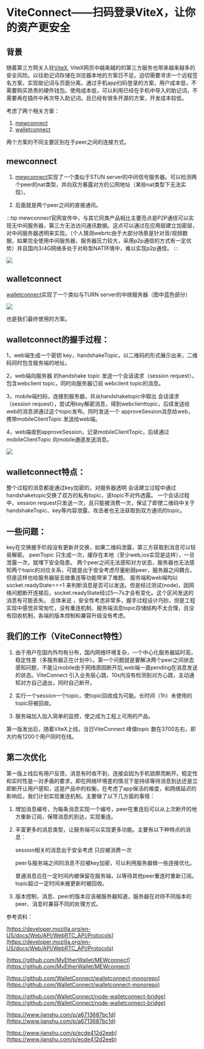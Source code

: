 # ViteConnect——扫码登录ViteX，让你的资产更安全

## 背景
随着第三方网关入驻[ViteX](https://x.vite.net/trade?symbol=VITE_BTC-000), ViteX网页中越来越的的第三方服务也带来越来越多的安全风险。以往助记词存储在浏览器本地的方案日不足。迫切需要寻求一个远程签名方案，实现助记词与页面分离。通过手机app扫码登录的方案，用户成本低，不需要购买昂贵的硬件钱包。使用成本低，可以利用已经在手机中导入的助记词，不需要再在插件中再次导入助记词。且已经有很多开源的方案，开发成本较低。

考虑了两个相关方案：
1. [mewconnect](https://github.com/myetherwallet/MEWconnect)
2. [walletconnect](https://github.com/WalletConnect/walletconnect-monorepo)

两个方案的不同主要区别在于peer之间的连接方式。

## mewconnect
1. [mewconnect](https://github.com/myetherwallet/MEWconnect)实现了一个类似于STUN server的中间信号服务器。可以检测两个peer的nat类型，并向双方暴露对方的公网地址（某些nat类型下无法实现）。

2. 后面就是两个peer之间的直接通讯。

:::tip
mewconnect官网宣传中，与其它同类产品相比主要亮点是P2P通信可以实现无中间服务器，第三方无法访问通讯数据。这点可以通过在应用层建立加密层，对中间服务器透明来实现。（个人猜测webrtc由于大部分场景是针对音/视频数据，如果完全使用中间服务器，服务器压力较大，采用p2p通信的方式有一定优势）并且国内3/4G网络多处于对称型NAT环境中，难以实现p2p通信。
:::

![](~images/Vite-con-1.png)

## walletconnect
 [walletconnect](https://github.com/WalletConnect/walletconnect-monorepo)实现了一个类似与TURN server的中继服务器（图中蓝色部分）

![](~images/Vite-con-2.png)

也是我们最终使用的方案。

## walletconnect的握手过程：
1，web端生成一个密钥 key，handshakeTopic，以二维码的形式展示出来，二维码同时包含服务端的地址。

2，web端向服务器 的handshake topic 发送一个会话请求（session request），包含webclient topic，同时向服务器订阅 webcilent topic的消息。

3，mobile端扫码，连接到服务器，并从handshaketopic中取出 会话请求（session request），尝试用key解密消息，得到webclienttopic，后续发送给web的消息讲通过这个topic发布。同时发送一个 approveSession消息给web，携带mobileClientTopic 发送给web端。

4，web端收到approveSession，记录mobileClientTopic，后续通过mobileClientTopic 向mobile通道发送消息。

![](~images/Vite-con-3.png)



## walletconnect特点：
整个过程的消息都是通过key加密的，对服务器透明
会话建立过程中通过handshaketopic交换了双方的私有topic，该topic不对外透露。
一个会话过程中，session request只发送一次，且只能被消费一次，保证了即使二维码中关于handshakeTopic、key等内容泄露，攻击者也无法获取到双方通讯的topic。
## 一些问题：
key在交换握手阶段没有更新并交换，如果二维码泄露，第三方获取到消息可以轻易解密。
peerTopic 只生成一次，缓存在本地（至少web,ios实现是这样），一旦泄露一次，就埋下安全隐患。
两个peer之间无法感知对方状态，服务器也无法感知两个topic的对应关系，可能是出于安全考虑尽量削弱peer，服务器之间耦合。但是这样也给服务器层去做重连等功能带来了难题。
服务端和web端均以 socket.readyState===1 来判断消息是否可以发送。但是经过测试(node)，因网络问题断开连接后，socket.readyState经过5～7s才会有变化。这个区间发送的消息有可能丢失。
总体来说 ，安全性考虑非常多，握手过程设计巧妙。但是工程实现中感觉非常匆忙，没有重连机制、服务端消息topic存储结构不太合理，且没有回收机制，各端的版本控制和兼容升级没有考虑。

## 我们的工作（ViteConnect特性）
1. 由于用户在国内外均有分布，国内网络环境复杂，一个中心化服务器延时高，稳定性差（多服务器正在计划中）。第一个问题就是要解决两个peer之间状态感知问题，不能让mobile由于网络原因断开后,web端一直pending在消息发送的状态。ViteConnect 引入业务层心跳，10s内没有检测到对方心跳，主动通知对方自己退出，同时自己断开。

2. 实行一个session一个topic，使topic回收成为可能。长时间（1h）未使用的topic将被回收。

3. 服务端加入加入简单的监控，使之成为工程上可用的产品。

第一版发出后，随着ViteX上线，当日ViteConnect 峰值topic 数在3700左右，即大约有1200个用户同时在线。

## 第二次优化
第一版上线后有用户反馈，消息有时收不到，连接会因为手机锁屏而断开。稳定性和实时性是一对矛盾的要求，即在网络环境差的情况下是持续等待消息到达还是立即断开让用户感知，这是产品中的权衡。在考虑了app保活的难度，和网络延迟的影响后，我们计划实现重连机制。主要做了以下几方面的事情：

1. 增加消息编号，为每条消息实现一个编号，peer在重连后可以从上次断开的地方重新订阅，保障消息的到达，实现重连。

2. 丰富更多的消息类型，让服务端可以实现更多功能。主要有以下种特点的消息：

   session相关的消息出于安全考虑 只应被消费一次
  
   peer与服务端之间的消息不应被key加密，可以利用服务器做一些连接优化。
   
   普通消息应在一定时间内被保留在服务端，以等待其他peer重连时重新订阅。topic超过一定时间未被更新时被回收。
   
3. 版本控制，消息、peer的版本应该被服务器知道，服务器在对待不同版本的peer、消息时兼容不同的处理方式。

参考资料：

[https://developer.mozilla.org/en-US/docs/Web/API/WebRTC_API/Protocols](https://developer.mozilla.org/en-US/docs/Web/API/WebRTC_API/Protocols)

[https://github.com/MyEtherWallet/MEWconnect](https://github.com/MyEtherWallet/MEWconnect)

[https://github.com/WalletConnect/walletconnect-monorepo](https://github.com/WalletConnect/walletconnect-monorepo)

[https://github.com/WalletConnect/node-walletconnect-bridge](https://github.com/WalletConnect/node-walletconnect-bridge)

[https://www.jianshu.com/p/a6713687bc1d](https://www.jianshu.com/p/a6713687bc1d)

[https://www.jianshu.com/p/ecde412d2eeb](https://www.jianshu.com/p/ecde412d2eeb)
